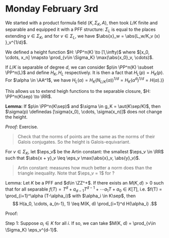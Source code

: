 # Monday February 3rd

We started with a product formula field $(K, \Sigma_K, A)$, then took $L/K$ finite and separable and equipped it with a PFF structure:
$\Sigma_L$ is equal to the places extending $v\in \Sigma_K$, and for $v\in \Sigma_L$, we have $\abs{x}_w = \abs{L_w/K_v (x)  }_v^{1/d}$.

We defined a height function $H: \PP^n(K) \to [1,\infty)$ where $[x_0, \cdots, x_n] \mapsto \prod_{v\in \Sigma_K} \max(\abs{x_0}_v, \cdots)$.

If $L/K$ is separable of degree $d$, we can consider $p\in \PP^n(K) \subset \PP^n(L)$ and define $H_K, H_L$ respectively.
It is then a fact that $H_L(p) = H_K(p)$.
For $\alpha \in \AA^1$, we have $H_L(\alpha) = H_K(N_{L/K}(\alpha))^{1/d} = H_K(\alpha^d)^{1/d} = H(\alpha)$.)}

This allows us to extend heigh functions to the separable closure, $H: \PP^n(K\sep) \to \RR$.

**Lemma:**
If $p\in \PP^n(K\sep)$ and $\sigma \in g_K = \aut(K\sep/K)$, then $\sigma(p) \definedas [\sigma(x_0), \cdots, \sigma(x_n)]$ does not change the height.

*Proof:*
Exercise.

> Check that the norms of points are the same as the norms of their Galois conjugates.
> So the height is Galois-equivariant.



For $v\in \Sigma_K$, let $\eps_v$ be the Artin constant: the smallest $\eps_v \in \RR$ such that $\abs{x + y}_v \leq \eps_v \max(\abs{x}_v, \abs{y}_v)$.

> Artin constant: measures how much better a norm does than the triangle inequality.
> Note that $\eps_v = 1$ for ?

Lemma:
Let $K$ be a PFF and $d\in \ZZ^+$.
If there exists an $M(K, d) > 0$ such that for all separable $f(T) = T^d + a_{d-1}T^{d-1} + \cdots a_1 T + a_0 \in K[T]$, i.e. $f(T) = \prod_{i=1}^\alpha (T-\alpha_i)$ with $\alpha_i \in K\sep$, then 
$$
H(a_0, \cdots, a_{n-1}, 1) \leq M(K, d) \prod_{i=1}^d H(\alpha_i)
.$$

Proof:

Step 1:
Suppose $\alpha_i \in K$ for all $i$.
If so, we can take $M(K, d) = \prod_{v\in \Sigma_K} \eps_v^{d-1}$.


